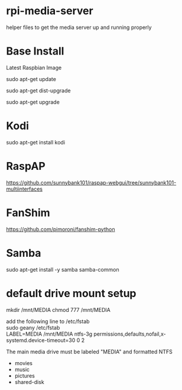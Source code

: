 # rpi-media-server

helper files to get the media server up and running properly

# Base Install

Latest Raspbian Image

sudo apt-get update

sudo apt-get dist-upgrade

sudo apt-get upgrade

# Kodi
sudo apt-get install kodi

# RaspAP
https://github.com/sunnybank101/raspap-webgui/tree/sunnybank101-multiinterfaces

# FanShim
https://github.com/pimoroni/fanshim-python

# Samba
sudo apt-get install -y samba samba-common

# default drive mount setup
mkdir /mnt/MEDIA
chmod 777 /mnt/MEDIA

add the following line to /etc/fstab<br> sudo geany /etc/fstab<br>
LABEL=MEDIA      /mnt/MEDIA ntfs-3g    permissions,defaults,nofail,x-systemd.device-timeout=30        0       2

The main media drive must be labeled "MEDIA" and formatted NTFS<br>
- movies<br>
- music<br>
- pictures<br>
- shared-disk<br>
